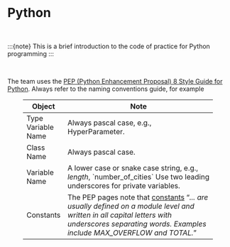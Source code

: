 <br>

Python
============

<br>

:::{note}
This is a brief introduction to the code of practice for Python programming
:::

<br>

The team uses the <a href="https://peps.python.org/pep-0008/">PEP (Python Enhancement Proposal) 8 Style Guide for 
Python</a>.  Always refer to the naming conventions guide, for example

<table style="width: 85%; border: 0; margin-left: 35px">
    <colgroup>
        <col span="1" style="width: 20%;">
        <col span="1" style="width: 80%;">
    </colgroup>
    <thead><tr><th>Object</th><th>Note</th></tr></thead>
        <tr><td>Type Variable Name</td><td>Always pascal case, e.g., HyperParameter.</td></tr>
        <tr><td>Class Name</td><td>Always pascal case.</td></tr>
        <tr><td>Variable Name</td><td>A lower case or snake case string, e.g., <i>length</i>, `number_of_cities` Use two leading underscores for private variables.</td></tr>
        <tr><td>Constants</td><td>The PEP pages note that <a href="https://peps.python.org/pep-0008/#constants" target="_blank">constants</a> <q><i>... are usually defined on a 
module level and written in all capital letters with underscores separating words. Examples include MAX_OVERFLOW and TOTAL.</i></q></td></tr>
</table>

<br>


<br>
<br>
<br>
<br>

<br>
<br>
<br>
<br>
